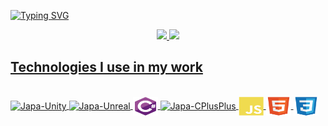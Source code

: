 <a href="https://git.io/typing-svg"><img src="https://readme-typing-svg.demolab.com?font=Fira+Code&pause=1000&color=4D29F7&random=false&width=435&lines=Hi%2C+my+name+is+Victor;+and+I'm+a+game+developer" alt="Typing SVG" /></a>


<div align="center">
  <a href="https://github.com/Japa121">
  <img height="180em" src="https://github-readme-stats.vercel.app/api?username=Japa121&show_icons=true&theme=synthwave&include_all_commits=true&count_private=true"/>
  <img height="180em" src="https://github-readme-stats.vercel.app/api/top-langs/?username=Japa121&layout=compact&langs_count=7&theme=synthwave"/>
</div>

## Technologies I use in my work
<div style="display: inline_block"><br>
  <img align="center" alt="Japa-Unity" height="30" width="40" src="https://cdn.jsdelivr.net/gh/devicons/devicon@latest/icons/unity/unity-original.svg" />
  <img align="center" alt="Japa-Unreal" height="30" width="40" src="https://cdn.jsdelivr.net/gh/devicons/devicon@latest/icons/unrealengine/unrealengine-original-wordmark.svg" />
  <img align="center" alt="Japa-Csharp" height="30" width="40" src="https://raw.githubusercontent.com/devicons/devicon/master/icons/csharp/csharp-original.svg">
  <img align="center" alt="Japa-CPlusPlus" height="30" width="40" src="https://cdn.jsdelivr.net/gh/devicons/devicon@latest/icons/cplusplus/cplusplus-original.svg" />  
  <img align="center" alt="Japa-Js" height="30" width="40" src="https://raw.githubusercontent.com/devicons/devicon/master/icons/javascript/javascript-plain.svg">
  <img align="center" alt="Japa-HTML" height="30" width="40" src="https://raw.githubusercontent.com/devicons/devicon/master/icons/html5/html5-original.svg">
  <img align="center" alt="Japa-CSS" height="30" width="40" src="https://raw.githubusercontent.com/devicons/devicon/master/icons/css3/css3-original.svg">
        
</div>
<br>
<div>
  

 
  </div>
 


